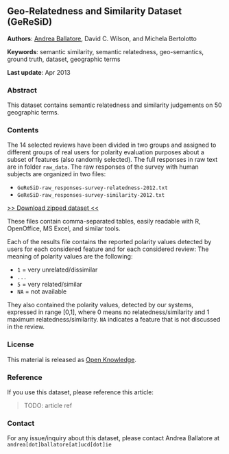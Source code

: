 Geo-Relatedness and Similarity Dataset (GeReSiD)
---------------

**Authors**: [Andrea Ballatore](http://sites.google.com/site/andreaballatore), David C. Wilson, and Michela Bertolotto

**Keywords**: semantic similarity, semantic relatedness, geo-semantics, ground truth, dataset, geographic terms

**Last update**: Apr 2013

### Abstract

This dataset contains semantic relatedness and similarity judgements on 50 geographic terms. 

### Contents

The 14 selected reviews have been divided in two groups and assigned to different groups of real users for polarity evaluation purposes about a subset of features (also randomly selected).
The full responses in raw text are in folder `raw_data`.
The raw responses of the survey with human subjects are organized in two files:

* `GeReSiD-raw_responses-survey-relatedness-2012.txt`
* `GeReSiD-raw_responses-survey-similarity-2012.txt`

[>> Download zipped dataset <<](https://github.com/ucd-spatial/Datasets/blob/master/downloads/sentiment_detection_hotel_reviews_dataset.zip?raw=true)

These files contain comma-separated tables, easily readable with R, OpenOffice, MS Excel, and similar tools.

Each of the results file contains the reported polarity values detected by users for each considered feature and for each considered review:
The meaning of polarity values are the following:

*	`1`		= very unrelated/dissimilar
*	`...`
*	 `5`	= very related/similar
*	 `NA`	= not available

They also contained the polarity values, detected by our systems, expressed in range \[0,1\], where 0 means no relatedness/similarity and 1 maximum relatedness/similarity. 
`NA` indicates a feature that is not discussed in the review.

### License

This material is released as [Open Knowledge](http://opendefinition.org/okd).

### Reference

If you use this dataset, please reference this article:

> TODO: article ref

### Contact

For any issue/inquiry about this dataset, please contact Andrea Ballatore at `andrea[dot]ballatore[at]ucd[dot]ie`